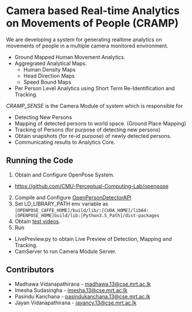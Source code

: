 # Camera based Real-time Analytics on Movements of People (CRAMP)
We are developing a system for generating realtime analytics on movements of people in a multiple camera monitored environment.
* Ground Mapped Human Movement Analytics.
* Aggregrated Analytical Maps.
  - Human Density Maps
  - Head Direction Maps
  - Speed Bound Maps
* Per Person Level Analytics using Short Term Re-Identification and Tracking.

_CRAMP_SENSE_ is the Camera Module of system which is responsible for
* Detecting New Persons
* Mapping of detected persons to world space. (Ground Place Mapping)
* Tracking of Persons (for purpose of detecting new persons)
* Obtain snapshots (for re-id purpose) of newly detected persons.
* Communicating results to Analytics Core.

## Running the Code
1) Obtain and Configure OpenPose System.
  - https://github.com/CMU-Perceptual-Computing-Lab/openpose
2) Compile and Configure [OpenPersonDetectorAPI](OpenPersonDetectorAPI)
3) Set LD_LIBRARY_PATH env variable as `[OPENPOSE_CAFFE_HOME]/build/lib/:[CUDA_HOME]/lib64:[OPENPOSE_HOME]build/lib:[Python3.5_Path]/dist-packages`
4) Obtain [test videos](test_videos).
5) Run
  - LivePreview.py to obtain Live Preview of Detection, Mapping and Tracking.
  - CamServer to run Camera Module Server.
  
## Contributors
* Madhawa Vidanapathirana - madhawa.13@cse.mrt.ac.lk
* Imesha Sudasingha - imesha.13@cse.mrt.ac.lk
* Pasindu Kanchana - pasindukanchana.13@cse.mrt.ac.lk 
* Jayan Vidanapathirana - jayancv.13@cse.mrt.ac.lk
